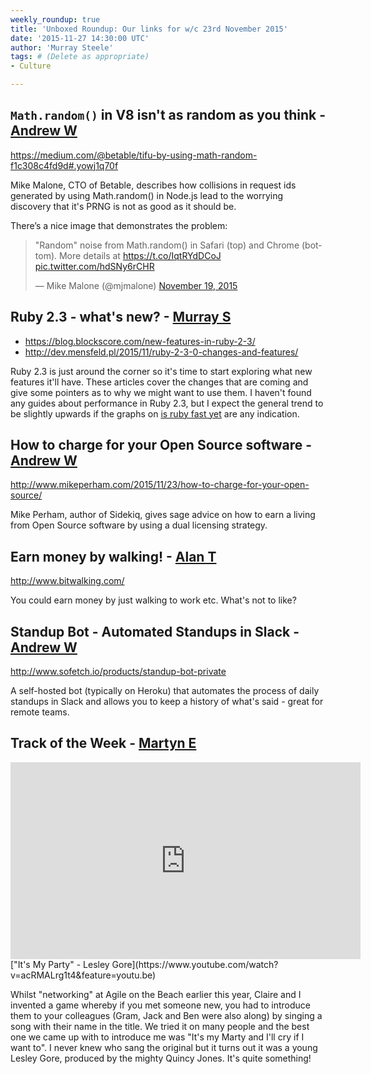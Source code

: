 ```yaml
---
weekly_roundup: true
title: 'Unboxed Roundup: Our links for w/c 23rd November 2015'
date: '2015-11-27 14:30:00 UTC'
author: 'Murray Steele'
tags: # (Delete as appropriate)
- Culture

---
```


## `Math.random()` in V8 isn't as random as you think - [Andrew W](/people/andrew-white)

https://medium.com/@betable/tifu-by-using-math-random-f1c308c4fd9d#.yowj1q70f

Mike Malone, CTO of Betable, describes how collisions in request ids generated by using Math.random() in Node.js lead to the worrying discovery that it's PRNG is not as good as it should be.

There’s a nice image that demonstrates the problem:

<blockquote class="twitter-tweet" lang="en"><p lang="en" dir="ltr">&quot;Random&quot; noise from Math.random() in Safari (top) and Chrome (bottom). More details at <a href="https://t.co/IqtRYdDCoJ">https://t.co/IqtRYdDCoJ</a> <a href="https://t.co/hdSNy6rCHR">pic.twitter.com/hdSNy6rCHR</a></p>&mdash; Mike Malone (@mjmalone) <a href="https://twitter.com/mjmalone/status/667429857165488130">November 19, 2015</a></blockquote>
<script async src="//platform.twitter.com/widgets.js" charset="utf-8"></script>

## Ruby 2.3 - what's new? - [Murray S](/people/murray-steele)

* https://blog.blockscore.com/new-features-in-ruby-2-3/
* http://dev.mensfeld.pl/2015/11/ruby-2-3-0-changes-and-features/

Ruby 2.3 is just around the corner so it's time to start exploring what new features it'll have.  These articles cover the changes that are coming and give some pointers as to why we might want to use them.  I haven't found any guides about performance in Ruby 2.3, but I expect the general trend to be slightly upwards if the graphs on [is ruby fast yet](http://www.isrubyfastyet.com/) are any indication.

## How to charge for your Open Source software - [Andrew W](/people/andrew-white)

http://www.mikeperham.com/2015/11/23/how-to-charge-for-your-open-source/

Mike Perham, author of Sidekiq, gives sage advice on how to earn a living from Open Source software by using a dual licensing strategy.

## Earn money by walking! - [Alan T](/people/alan-thomas)

http://www.bitwalking.com/

You could earn money by just walking to work etc. What's not to like?

## Standup Bot - Automated Standups in Slack - [Andrew W](/people/andrew-white)

http://www.sofetch.io/products/standup-bot-private

A self-hosted bot (typically on Heroku) that automates the process of daily standups in Slack and allows you to keep a history of what's said - great for remote teams.

## Track of the Week - [Martyn E](/people/martyn-evans)

<iframe width="560" height="315" src="https://www.youtube.com/embed/acRMALrg1t4" frameborder="0" allowfullscreen></iframe>
["It's My Party" - Lesley Gore](https://www.youtube.com/watch?v=acRMALrg1t4&feature=youtu.be)

Whilst "networking" at Agile on the Beach earlier this year, Claire and I invented a game whereby if you met someone new, you had to introduce them to your colleagues (Gram, Jack and Ben were also along) by singing a song with their name in the title. We tried it on many people and the best one we came up with to introduce me was "It's my Marty and I'll cry if I want to". I never knew who sang the original but it turns out it was a young Lesley Gore, produced by the mighty Quincy Jones. It's quite something!
